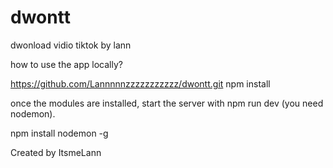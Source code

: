 # dwontt
dwonload vidio tiktok by lann

how to use the app locally?

https://github.com/Lannnnnzzzzzzzzzzz/dwontt.git
npm install

once the modules are installed, start the server with npm run dev (you need nodemon).

npm install nodemon -g

Created by ItsmeLann
